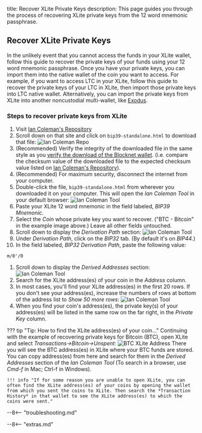 title: Recover XLite Private Keys
description: This page guides you through the process of recovering XLite private keys from the 12 word mnemonic passphrase.

## Recover XLite Private Keys

In the unlikely event that you cannot access the funds in your XLite
wallet, follow this guide to recover the private keys of your funds
using your 12 word mnemonic passphrase. Once you have your private keys, you can import
them into the native wallet of the coin you want to access. For example, if you want to
access LTC in your XLite, follow this guide to recover the private
keys of your LTC in XLite, then import those private keys into LTC
native wallet. Alternatively, you can
import the private keys from XLite into another noncustodial  multi-wallet, like
[Exodus](https://www.exodus.com).

### Steps to recover private keys from XLite

1. Visit
[Ian Coleman's Repository](https://github.com/iancoleman/bip39/releases/tag/0.5.2)
1. Scroll down on that site and click on `bip39-standalone.html` to download that
file:
![Ian Coleman Repo](/img/xlite/ian-coleman-repo.png)
1. (Recommended) Verify the integrity of the downloaded file in the
same style as you [verify the download of the Blocknet wallet](/wallet/installation/#verifying-downloads).
(i.e. compare the checksum value of the downloaded file to the expected checksum
value listed on [Ian Coleman's Repository](https://github.com/iancoleman/bip39/releases/tag/0.5.2)).
1. (Recommended) For maximum security, disconnect the internet from your computer.
1. Double-click the file, `bip39-standalone.html` from wherever you
downloaded it on your computer. This will open the *Ian Coleman Tool* in your
default browser:
![Ian Coleman Tool](/img/xlite/ian-coleman-1.png)
1. Paste your XLite 12 word mnemonic in the field labeled, *BIP39 Mnemonic*.
1. Select the *Coin* whose private key you want to recover. ("BTC -
   Bitcoin" in the example image above.) Leave all other fields untouched.
1. Scroll down to display the *Derivation Path* section:
![Ian Coleman Tool](/img/xlite/ian-coleman-2.png) 
1. Under *Derivation Path*, click on the *BIP32* tab. (By default it's on *BIP44*.)
1. In the field labeled, *BIP32 Derivation Path*, paste the following value:
```
m/0'/0
```
1. Scroll down to display the *Derived Addresses* section:
![Ian Coleman Tool](/img/xlite/ian-coleman-3.png) 
1. Search for the XLite address(es) of your coin in the *Address* column.
1. In most cases, you'll find your XLite address(es) in the first 20
   rows. If you don't see your address(es), increase the numbers of
   rows at bottom of the
   address list to *Show 50 more rows*: 
![Ian Coleman Tool](/img/xlite/ian-coleman-4.png)
1. When you find your coin's address(es), the private key(s) of your address(es)
   will be listed in the same row on the
   far right, in the *Private Key* column.

??? tip "Tip: How to find the XLite address(es) of your coin..."
	Continuing with the example of recovering private keys for Bitcoin (BTC),
	open XLite and select *Transactions->Bitcoin->Unspent*:
	![BTC XLite Address](/img/xlite/btc-xlite-address.png) 
	There you will see the BTC address(es) in XLite where your BTC
	funds are stored. You can copy address(es) from here and search
	for them in the *Derived Addresses* section of the *Ian Coleman
	Tool* (To search in a browser, use *Cmd-f* in Mac; Ctrl-f in Windows).

	!!! info "If for some reason you are unable to open XLite, you can often find the XLite address(es) of your coins by opening the wallet from which you sent the coins to XLite. Then search the *Transaction History* in that wallet to see the XLite address(es) to which the coins were sent."

--8<-- "troubleshooting.md"






<script type="text/javascript">
// read instructions for related links in ../snippets/extras.md
var relatedLinks = [];
</script>

--8<-- "extras.md"





